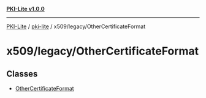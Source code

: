 [**PKI-Lite v1.0.0**](../../../../README.md)

---

[PKI-Lite](../../../../README.md) / [pki-lite](../../../README.md) / x509/legacy/OtherCertificateFormat

# x509/legacy/OtherCertificateFormat

## Classes

- [OtherCertificateFormat](classes/OtherCertificateFormat.md)
